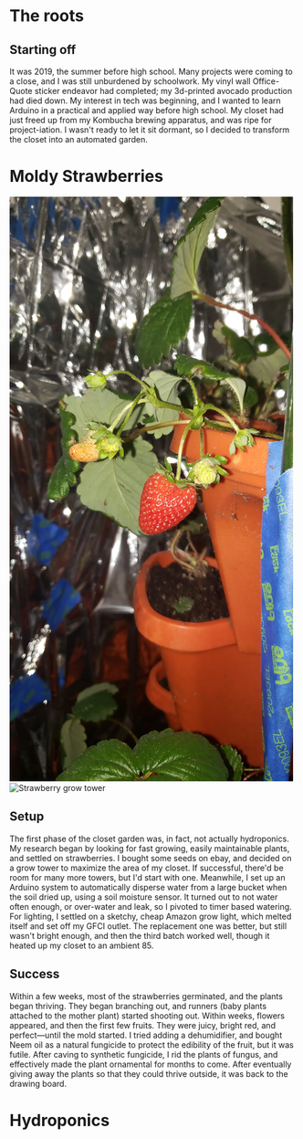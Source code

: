 # The roots
## Starting off
It was 2019, the summer before high school. Many projects were coming to a close, and I was still unburdened by schoolwork. My vinyl wall Office-Quote sticker endeavor had completed; my 3d-printed avocado production had died down. My interest in tech was beginning, and I wanted to learn Arduino in a practical and applied way before high school. My closet had just freed up from my Kombucha brewing apparatus, and was ripe for project-iation. I wasn't ready to let it sit dormant, so I decided to transform the closet into an automated garden.

# Moldy Strawberries

![Strawberry fruit](strawberries.webp)
![Strawberry grow tower](strawberry_tower.webp|width=400|float=left)

## Setup
The first phase of the closet garden was, in fact, not actually hydroponics. My research began by looking for fast growing, easily maintainable plants, and settled on strawberries. I bought some seeds on ebay, and decided on a grow tower to maximize the area of my closet. If successful, there'd be room for many more towers, but I'd start with one. Meanwhile, I set up an Arduino system to automatically disperse water from a large bucket when the soil dried up, using a soil moisture sensor. It turned out to not water often enough, or over-water and leak, so I pivoted to timer based watering. For lighting, I settled on a sketchy, cheap Amazon grow light, which melted itself and set off my GFCI outlet. The replacement one was better, but still wasn't bright enough, and then the third batch worked well, though it heated up my closet to an ambient 85.  

## Success
Within a few weeks, most of the strawberries germinated, and the plants began thriving. They began branching out, and runners (baby plants attached to the mother plant) started shooting out. Within weeks, flowers appeared, and then the first few fruits. They were juicy, bright red, and perfect—until the mold started. I tried adding a dehumidifier, and bought Neem oil as a natural fungicide to protect the edibility of the fruit, but it was futile. After caving to synthetic fungicide, I rid the plants of fungus, and effectively made the plant ornamental for months to come. After eventually giving away the plants so that they could thrive outside, it was back to the drawing board.

# Hydroponics

